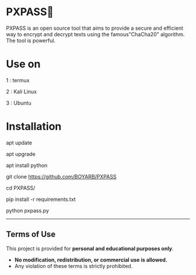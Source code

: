 # PXPASS💫
PXPASS is an open source tool that 
aims to provide a secure and 
efficient way to encrypt and decrypt 
texts using the famous"ChaCha20" 
algorithm. The tool is powerful.

# Use on
1 : termux

2 : Kali Linux

3 : Ubuntu

# Installation
apt update

apt upgrade

apt install python

git clone https://github.com/BOYARB/PXPASS

cd PXPASS/

pip install -r requirements.txt

python pxpass.py
_____________________________________
## Terms of Use
This project is provided for **personal and educational purposes only**.  
- **No modification, redistribution, or commercial use is allowed.**  
- Any violation of these terms is strictly prohibited.
